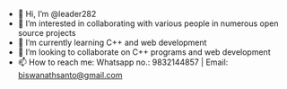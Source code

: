 - 👋 Hi, I’m @leader282
- 👀 I’m interested in collaborating with various people in numerous open source projects
- 🌱 I’m currently learning C++ and web development
- 💞️ I’m looking to collaborate on C++ programs and web development
- 📫 How to reach me: Whatsapp no.: 9832144857 | Email: biswanathsanto@gmail.com
